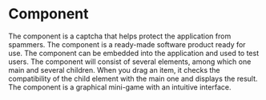 # Component
The component is a captcha that helps protect the application from spammers.
The component is a ready-made software product ready for use. The component can be embedded into the application and used to test users.
The component will consist of several elements, among which one main and several children. When you drag an item, it checks the compatibility of the child element with the main one and displays the result.
The component is a graphical mini-game with an intuitive interface.
